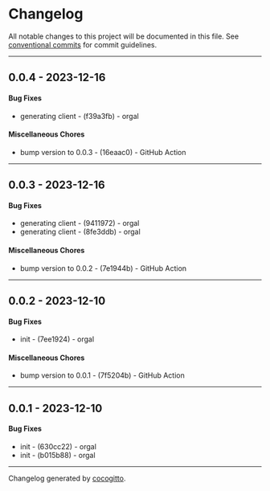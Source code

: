# Changelog
All notable changes to this project will be documented in this file. See [conventional commits](https://www.conventionalcommits.org/) for commit guidelines.

- - -
## 0.0.4 - 2023-12-16
#### Bug Fixes
- generating client - (f39a3fb) - orgal
#### Miscellaneous Chores
- bump version to 0.0.3 - (16eaac0) - GitHub Action
- - -

## 0.0.3 - 2023-12-16
#### Bug Fixes
- generating client - (9411972) - orgal
- generating client - (8fe3ddb) - orgal
#### Miscellaneous Chores
- bump version to 0.0.2 - (7e1944b) - GitHub Action
- - -

## 0.0.2 - 2023-12-10
#### Bug Fixes
- init - (7ee1924) - orgal
#### Miscellaneous Chores
- bump version to 0.0.1 - (7f5204b) - GitHub Action
- - -

## 0.0.1 - 2023-12-10
#### Bug Fixes
- init - (630cc22) - orgal
- init - (b015b88) - orgal
- - -

Changelog generated by [cocogitto](https://github.com/cocogitto/cocogitto).